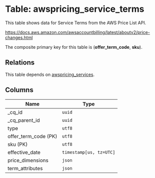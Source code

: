 # Table: awspricing_service_terms

This table shows data for Service Terms from the AWS Price List API.

https://docs.aws.amazon.com/awsaccountbilling/latest/aboutv2/price-changes.html

The composite primary key for this table is (**offer_term_code**, **sku**).

## Relations

This table depends on [awspricing_services](awspricing_services).

## Columns

| Name          | Type          |
| ------------- | ------------- |
|_cq_id|`uuid`|
|_cq_parent_id|`uuid`|
|type|`utf8`|
|offer_term_code (PK)|`utf8`|
|sku (PK)|`utf8`|
|effective_date|`timestamp[us, tz=UTC]`|
|price_dimensions|`json`|
|term_attributes|`json`|